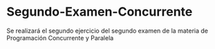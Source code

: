 # Segundo-Examen-Concurrente
Se realizará el segundo ejercicio del segundo examen de la materia de Programación Concurrente y Paralela
